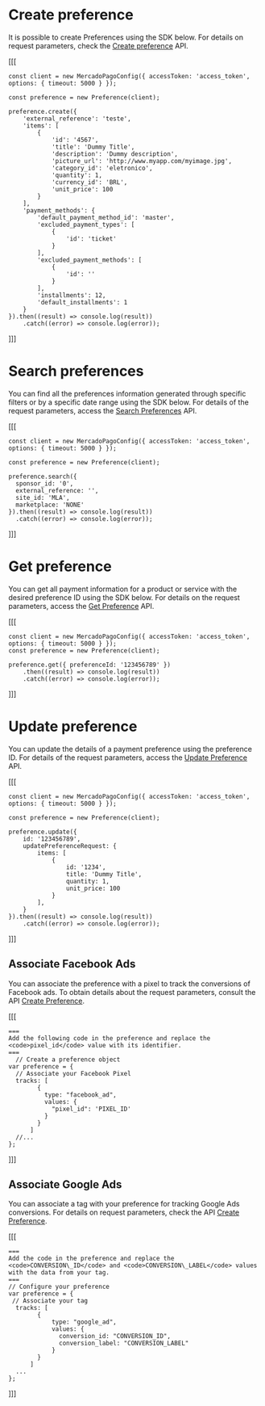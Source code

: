 # Create preference

It is possible to create Preferences using the SDK below. For details on request parameters, check the [Create preference](/developers/en/reference/preferences/_checkout_preferences/post) API.

[[[
```node
const client = new MercadoPagoConfig({ accessToken: 'access_token', options: { timeout: 5000 } });

const preference = new Preference(client);

preference.create({
	'external_reference': 'teste',
	'items': [
		{
			'id': '4567',
			'title': 'Dummy Title',
			'description': 'Dummy description',
			'picture_url': 'http://www.myapp.com/myimage.jpg',
			'category_id': 'eletronico',
			'quantity': 1,
			'currency_id': 'BRL',
			'unit_price': 100
		}
	],
	'payment_methods': {
		'default_payment_method_id': 'master',
		'excluded_payment_types': [
			{
				'id': 'ticket'
			}
		],
		'excluded_payment_methods': [
			{
				'id': ''
			}
		],
		'installments': 12,
		'default_installments': 1
	}
}).then((result) => console.log(result))
	.catch((error) => console.log(error));
```
]]]

# Search preferences

You can find all the preferences information generated through specific filters or by a specific date range using the SDK below. For details of the request parameters, access the [Search Preferences](/developers/en/reference/preferences/_checkout_preferences_search/get) API.

[[[
```node
const client = new MercadoPagoConfig({ accessToken: 'access_token', options: { timeout: 5000 } });

const preference = new Preference(client);

preference.search({
  sponsor_id: '0',
  external_reference: '',
  site_id: 'MLA',
  marketplace: 'NONE'
}).then((result) => console.log(result))
  .catch((error) => console.log(error));
```
]]]

# Get preference

You can get all payment information for a product or service with the desired preference ID using the SDK below. For details on the request parameters, access the [Get Preference](/developers/en/reference/preferences/_checkout_preferences_id/get) API.

[[[
```node
const client = new MercadoPagoConfig({ accessToken: 'access_token', options: { timeout: 5000 } });
const preference = new Preference(client);

preference.get({ preferenceId: '123456789' })
	.then((result) => console.log(result))
	.catch((error) => console.log(error));
```
]]]

# Update preference

You can update the details of a payment preference using the preference ID. For details of the request parameters, access the [Update Preference](/developers/en/reference/preferences/_checkout_preferences_id/put) API.

[[[
```node
const client = new MercadoPagoConfig({ accessToken: 'access_token', options: { timeout: 5000 } });

const preference = new Preference(client);

preference.update({
	id: '123456789',
	updatePreferenceRequest: {
		items: [
			{
				id: '1234',
				title: 'Dummy Title',
				quantity: 1,
				unit_price: 100
			}
		],
	}
}).then((result) => console.log(result))
	.catch((error) => console.log(error));
```
]]]

## Associate Facebook Ads

You can associate the preference with a pixel to track the conversions of Facebook ads. To obtain details about the request parameters, consult the API [Create Preference](/developers/en/reference/preferences/_checkout_preferences/post).

[[[
```node
===
Add the following code in the preference and replace the <code>pixel_id</code> value with its identifier.
===
  // Create a preference object
var preference = {
  // Associate your Facebook Pixel
  tracks: [
        {
          type: "facebook_ad",
          values: {
            "pixel_id": 'PIXEL_ID'
          }
        }
      ]
  //...
};
```
]]]

## Associate Google Ads

You can associate a tag with your preference for tracking Google Ads conversions. For details on request parameters, check the API [Create Preference](/developers/en/reference/preferences/_checkout_preferences/post).

[[[
```node
===
Add the code in the preference and replace the <code>CONVERSION\_ID</code> and <code>CONVERSION\_LABEL</code> values with the data from your tag.
===
// Configure your preference
var preference = {
 // Associate your tag
  tracks: [
        {
            type: "google_ad",
            values: {
              conversion_id: "CONVERSION_ID",
              conversion_label: "CONVERSION_LABEL"
            }
        }
      ]
  ...
};
```
]]]